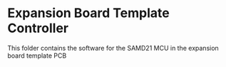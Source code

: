 # Expansion Board Template Controller
This folder contains the software for the SAMD21 MCU in the expansion board template PCB
